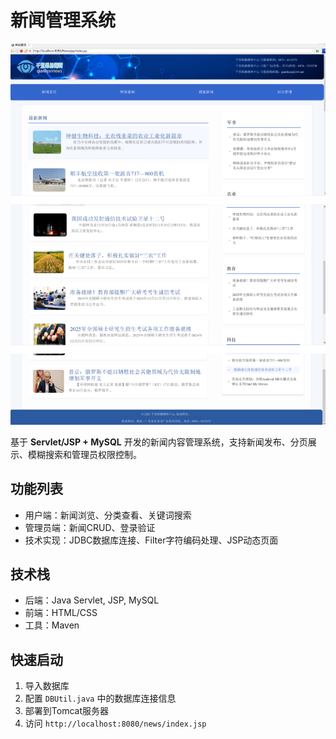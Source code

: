 # 新闻管理系统
![网站截图](./News/src/main/webapp/images/首页.png)

基于 **Servlet/JSP + MySQL** 开发的新闻内容管理系统，支持新闻发布、分页展示、模糊搜索和管理员权限控制。

## 功能列表
- 用户端：新闻浏览、分类查看、关键词搜索
- 管理员端：新闻CRUD、登录验证
- 技术实现：JDBC数据库连接、Filter字符编码处理、JSP动态页面

## 技术栈
- 后端：Java Servlet, JSP, MySQL
- 前端：HTML/CSS
- 工具：Maven

## 快速启动
1. 导入数据库
2. 配置 `DBUtil.java` 中的数据库连接信息  
3. 部署到Tomcat服务器  
4. 访问 `http://localhost:8080/news/index.jsp`

